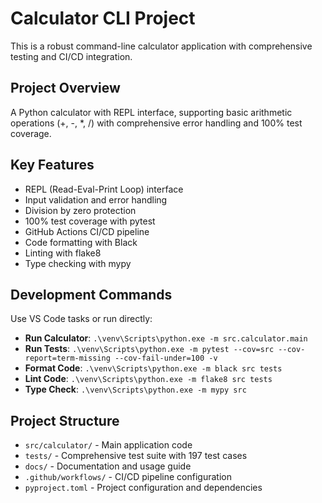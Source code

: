 # Calculator CLI Project

This is a robust command-line calculator application with comprehensive testing and CI/CD integration.

## Project Overview

A Python calculator with REPL interface, supporting basic arithmetic operations (+, -, *, /) with comprehensive error handling and 100% test coverage.

## Key Features

- REPL (Read-Eval-Print Loop) interface
- Input validation and error handling  
- Division by zero protection
- 100% test coverage with pytest
- GitHub Actions CI/CD pipeline
- Code formatting with Black
- Linting with flake8
- Type checking with mypy

## Development Commands

Use VS Code tasks or run directly:

- **Run Calculator**: `.\venv\Scripts\python.exe -m src.calculator.main`
- **Run Tests**: `.\venv\Scripts\python.exe -m pytest --cov=src --cov-report=term-missing --cov-fail-under=100 -v`
- **Format Code**: `.\venv\Scripts\python.exe -m black src tests`
- **Lint Code**: `.\venv\Scripts\python.exe -m flake8 src tests`
- **Type Check**: `.\venv\Scripts\python.exe -m mypy src`

## Project Structure

- `src/calculator/` - Main application code
- `tests/` - Comprehensive test suite with 197 test cases
- `docs/` - Documentation and usage guide
- `.github/workflows/` - CI/CD pipeline configuration
- `pyproject.toml` - Project configuration and dependencies